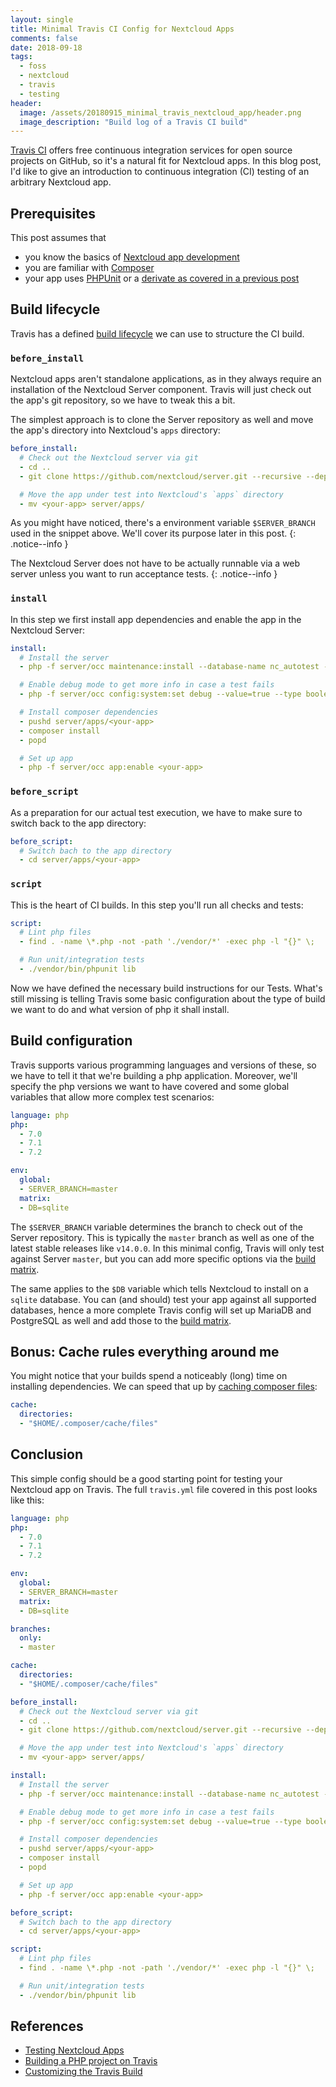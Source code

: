```yaml
---
layout: single
title: Minimal Travis CI Config for Nextcloud Apps
comments: false
date: 2018-09-18
tags:
  - foss
  - nextcloud
  - travis
  - testing
header:
  image: /assets/20180915_minimal_travis_nextcloud_app/header.png
  image_description: "Build log of a Travis CI build"
---
```


[Travis CI](https://travis-ci.org/) offers free continuous integration services
for open source projects on GitHub, so it's a natural fit for Nextcloud
apps. In this blog post, I'd like to give an introduction to continuous integration
(CI) testing of an arbitrary Nextcloud app.

## Prerequisites

This post assumes that

* you know the basics of [Nextcloud app development](https://docs.nextcloud.com/server/14/developer_manual/index.html)
* you are familiar with [Composer](https://getcomposer.org/)
* your app uses [PHPUnit](https://phpunit.de/) or a [derivate as covered in a previous post](/2018/02/27/testing-nextcloud-app.html)

## Build lifecycle

Travis has a defined [build lifecycle](https://docs.travis-ci.com/user/customizing-the-build/#the-build-lifecycle) we
can use to structure the CI build.

### `before_install`

Nextcloud apps aren't standalone applications, as in they always require an installation of the Nextcloud
Server component. Travis will just check out the app's git repository, so we have to tweak this a bit.

The simplest approach is to clone the Server repository as well and move the app's directory into Nextcloud's `apps`
directory:


```yml
before_install:
  # Check out the Nextcloud server via git
  - cd ..
  - git clone https://github.com/nextcloud/server.git --recursive --depth 1 -b $SERVER_BRANCH

  # Move the app under test into Nextcloud's `apps` directory
  - mv <your-app> server/apps/
```

As you might have noticed, there's a environment variable `$SERVER_BRANCH` used in the snippet above. We'll cover 
its purpose later in this post.
{: .notice--info }

The Nextcloud Server does not have to be actually runnable via a web server unless you want to run acceptance tests.
{: .notice--info }


### `install`

In this step we first install app dependencies and enable the app in the Nextcloud Server:

```yml
install:
  # Install the server
  - php -f server/occ maintenance:install --database-name nc_autotest --database-user nc_autotest --admin-user admin --admin-pass admin --database $DB --database-pass=''

  # Enable debug mode to get more info in case a test fails
  - php -f server/occ config:system:set debug --value=true --type boolean

  # Install composer dependencies
  - pushd server/apps/<your-app>
  - composer install
  - popd

  # Set up app
  - php -f server/occ app:enable <your-app>
```

### `before_script`

As a preparation for our actual test execution, we have to make sure to switch back
to the app directory:

```yml
before_script:
  # Switch bach to the app directory
  - cd server/apps/<your-app>
```

### `script`

This is the heart of CI builds. In this step you'll run all checks and tests:

```yml
script:
  # Lint php files
  - find . -name \*.php -not -path './vendor/*' -exec php -l "{}" \;

  # Run unit/integration tests
  - ./vendor/bin/phpunit lib
```

Now we have defined the necessary build instructions for our Tests. What's still
missing is telling Travis some basic configuration about the type of build we
want to do and what version of php it shall install.

## Build configuration

Travis supports various programming languages and versions of these, so we have to
tell it that we're building a php application. Moreover, we'll specify the php versions
we want to have covered and some global variables that allow more complex test scenarios:

```yml
language: php
php:
  - 7.0
  - 7.1
  - 7.2

env:
  global:
  - SERVER_BRANCH=master
  matrix:
  - DB=sqlite
```

The `$SERVER_BRANCH` variable determines the branch to check out of the Server repository.
This is typically the `master` branch as well as one of the latest stable releases like
`v14.0.0`. In this minimal config, Travis will only test against Server `master`, but
you can add more specific options via the [build matrix](https://docs.travis-ci.com/user/customizing-the-build/#build-matrix).

The same applies to the `$DB` variable which tells Nextcloud to install on a `sqlite` database.
You can (and should) test your app against all supported databases, hence a more complete Travis
config will set up MariaDB and PostgreSQL as well and add those to the [build matrix](https://docs.travis-ci.com/user/customizing-the-build/#build-matrix).

## Bonus: Cache rules everything around me

You might notice that your builds spend a noticeably (long) time on installing dependencies. We
can speed that up by [caching composer files](https://blog.travis-ci.com/2013-12-05-speed-up-your-builds-cache-your-dependencies):

```yml
cache:
  directories:
  - "$HOME/.composer/cache/files"
```

## Conclusion

This simple config should be a good starting point for testing your Nextcloud app on
Travis. The full `travis.yml` file covered in this post looks like this:

```yml
language: php
php:
  - 7.0
  - 7.1
  - 7.2

env:
  global:
  - SERVER_BRANCH=master
  matrix:
  - DB=sqlite

branches:
  only:
  - master

cache:
  directories:
  - "$HOME/.composer/cache/files"

before_install:
  # Check out the Nextcloud server via git
  - cd ..
  - git clone https://github.com/nextcloud/server.git --recursive --depth 1 -b $SERVER_BRANCH

  # Move the app under test into Nextcloud's `apps` directory
  - mv <your-app> server/apps/

install:
  # Install the server
  - php -f server/occ maintenance:install --database-name nc_autotest --database-user nc_autotest --admin-user admin --admin-pass admin --database $DB --database-pass=''

  # Enable debug mode to get more info in case a test fails
  - php -f server/occ config:system:set debug --value=true --type boolean

  # Install composer dependencies
  - pushd server/apps/<your-app>
  - composer install
  - popd

  # Set up app
  - php -f server/occ app:enable <your-app>

before_script:
  # Switch bach to the app directory
  - cd server/apps/<your-app>

script:
  # Lint php files
  - find . -name \*.php -not -path './vendor/*' -exec php -l "{}" \;

  # Run unit/integration tests
  - ./vendor/bin/phpunit lib
```

## References
* [Testing Nextcloud Apps](/2018/02/27/testing-nextcloud-app.html)
* [Building a PHP project on Travis](https://docs.travis-ci.com/user/languages/php)
* [Customizing the Travis Build](https://docs.travis-ci.com/user/customizing-the-build/)
